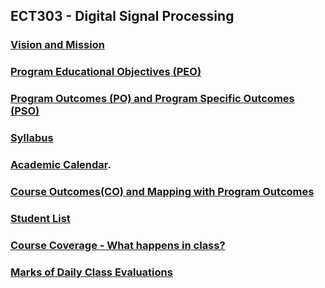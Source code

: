 ## ECT303 - Digital Signal Processing
### [Vision and Mission](https://drive.google.com/file/d/10ppIVC5vJBgR-OQ03ASHSdoyIeps2bhL/view?usp=drive_link)
### [Program Educational Objectives (PEO)](https://drive.google.com/file/d/1tjPUfhTlXq8ITTRndbV_K17FV_CZcmLN/view?usp=drive_link)
### [Program Outcomes (PO) and Program Specific Outcomes (PSO)](https://drive.google.com/file/d/1nxEyQinGX1zR757lPrrOeOX8kQ__huUh/view?usp=drive_link)
### [Syllabus](https://drive.google.com/file/d/1lCPwDJ-n6xNo7LWyN7idHgJctjqp6Hsi/view?usp=drive_link)
### [Academic Calendar](https://drive.google.com/file/d/10bq9ccSCgvhrkd42c2xrh8RfeG-Y8J5y/view?usp=drive_link).
### [Course Outcomes(CO) and Mapping with Program Outcomes](https://drive.google.com/file/d/1WDYXUHIxJYbMvlCNnO8JFyrJK6F85jlk/view?usp=drive_link)
### [Student List](https://drive.google.com/file/d/1gU_rEwouL5X7To4NRJHluv6Tny3bBKF5/view?usp=drive_link)
### [Course Coverage - What happens in class?](https://docs.google.com/spreadsheets/d/1ERPHGosRGMQDs7zP4Nd0U1IqiFuECjTcCXO-f4HSqdk/edit?usp=sharing)
### [Marks of Daily Class Evaluations](https://docs.google.com/spreadsheets/d/19DeS8EYhoT07aXgomCJzHJijmuoAP9In/edit?usp=sharing&ouid=109861562172723353410&rtpof=true&sd=true)


